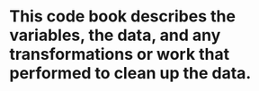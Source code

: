 # This code book describes the variables, the data, and any transformations or work that performed to clean up the data.

